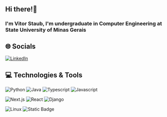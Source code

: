 ## Hi there!👋
### I'm Vitor Staub, I'm undergraduate in Computer Engineering at State University of Minas Gerais

## 🌐 Socials
[![LinkedIn](https://img.shields.io/badge/LinkedIn-%230077B5.svg?logo=linkedin&logoColor=white)](https://www.linkedin.com/in/vitor-staub/)

## 💻 Technologies & Tools
![Python](https://img.shields.io/badge/-Python-black?style=for-the-badge&logo=Python) 
![Java](https://img.shields.io/badge/Java-black?style=for-the-badge&logo=openjdk) 
![Typescript](https://img.shields.io/badge/-Typescript-black?style=for-the-badge&logo=Typescript) 
![Javascript](https://img.shields.io/badge/-Javascript-black?style=for-the-badge&logo=Javascript) 

![Next.js](https://img.shields.io/badge/-Next.js-black?style=for-the-badge&logo=Next.js) 
![React](https://img.shields.io/badge/React-black?style=for-the-badge&logo=react) 
![Django](https://img.shields.io/badge/django-black?style=for-the-badge&logo=django)


![Linux](https://img.shields.io/badge/Linux-black?style=for-the-badge&logo=linux) 
![Static Badge](https://img.shields.io/badge/Ubuntu-black?style=for-the-badge&logo=ubuntu)
##
